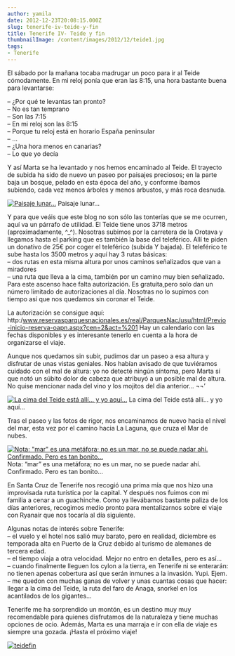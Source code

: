 ```yaml
---
author: yamila
date: 2012-12-23T20:08:15.000Z
slug: tenerife-iv-teide-y-fin
title: Tenerife IV- Teide y fin
thumbnailImage: /content/images/2012/12/teide1.jpg
tags:
- Tenerife
---
```



El sábado por la mañana tocaba madrugar un poco para ir al Teide cómodamente. En mi reloj ponía que eran las 8:15, una hora bastante buena para levantarse:

– ¿Por qué te levantas tan pronto?  
 – No es tan temprano  
 – Son las 7:15  
 – En mi reloj son las 8:15  
 – Porque tu reloj está en horario España peninsular  
 – …  
 – ¿Una hora menos en canarias?  
 – Lo que yo decía

Y así Marta se ha levantado y nos hemos encaminado al Teide. El trayecto de subida ha sido de nuevo un paseo por paisajes preciosos; en la parte baja un bosque, pelado en esta época del año, y conforme íbamos subiendo, cada vez menos árboles y menos arbustos, y más roca desnuda.

[![Paisaje lunar...](/content/images/2012/12/teide1.jpg#small)](/content/images/2012/12/teide1.jpg#full)
Paisaje lunar…

Y para que veáis que este blog no son sólo las tonterías que se me ocurren, aquí va un párrafo de utilidad. El Teide tiene unos 3718 metros (aproximadamente, ^_^). Nosotras subimos por la carretera de la Orotava y llegamos hasta el parking que es también la base del teleférico. Allí te piden un donativo de 25€ por coger el teleférico (subida Y bajada). El teleférico te sube hasta los 3500 metros y aquí hay 3 rutas básicas:  
 – dos rutas en esta misma altura por unos caminos señalizados que van a miradores  
 – una ruta que lleva a la cima, también por un camino muy bien señalizado. Para este ascenso hace falta autorización. Es gratuita,pero solo dan un número limitado de autorizaciones al día. Nosotras no lo supimos con tiempo así que nos quedamos sin coronar el Teide.

La autorización se consigue aquí: http:/www.reservasparquesnacionales.es/real/ParquesNac/usu/html/Previo-inicio-reserva-oapn.aspx?cen=2&act=%201 Hay un calendario con las fechas disponibles y es interesante tenerlo en cuenta a la hora de organizarse el viaje.

Aunque nos quedamos sin subir, pudimos dar un paseo a esa altura y disfrutar de unas vistas geniales. Nos habían avisado de que tuviéramos cuidado con el mal de altura: yo no detecté ningún síntoma, pero Marta sí que notó un súbito dolor de cabeza que atribuyó a un posible mal de altura. No quise mencionar nada del vino y los mojitos del día anterior… ¬¬’

[![La cima del Teide está allí... y yo aquí...](/content/images/2012/12/teide2.jpg#small)](/content/images/2012/12/teide2.jpg#full)
La cima del Teide está allí… y yo aquí…

Tras el paseo y las fotos de rigor, nos encaminamos de nuevo hacia el nivel del mar, esta vez por el camino hacia La Laguna, que cruza el Mar de nubes.

[![Nota: "mar" es una metáfora; no es un mar, no se puede nadar ahí. Confirmado. Pero es tan bonito...](/content/images/2012/12/teide3.jpg#small)](/content/images/2012/12/teide3.jpg#full)
Nota: “mar” es una metáfora; no es un mar, no se puede nadar ahí. Confirmado. Pero es tan bonito…

En Santa Cruz de Tenerife nos recogió una prima mía que nos hizo una improvisada ruta turística por la capital. Y después nos fuimos con mi familia a cenar a un guachinche. Como ya llevábamos bastante paliza de los días anteriores, recogimos medio pronto para mentalizarnos sobre el viaje con Ryanair que nos tocaría al día siguiente.

Algunas notas de interés sobre Tenerife:  
 – el vuelo y el hotel nos salió muy barato, pero en realidad, diciembre es temporada alta en Puerto de la Cruz debido al turismo de alemanes de tercera edad.  
 – el tiempo viaja a otra velocidad. Mejor no entro en detalles, pero es así…  
 – cuando finalmente lleguen los cylon a la tierra, en Tenerife ni se enterarán: no tienen apenas cobertura así que serán inmunes a la invasión. Yupi. Ejem.  
 – me quedon con muchas ganas de volver y unas cuantas cosas que hacer: llegar a la cima del Teide, la ruta del faro de Anaga, snorkel en los acantilados de los gigantes…

Tenerife me ha sorprendido un montón, es un destino muy muy recomendable para quienes disfrutamos de la naturaleza y tiene muchas opciones de ocio. Además, Marta es una marraja e ir con ella de viaje es siempre una gozada. ¡Hasta el próximo viaje!

[![teidefin](/content/images/2012/12/teidefin.jpg#small)](/content/images/2012/12/teidefin.jpg#full)


